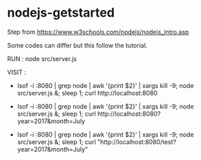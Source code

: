 # nodejs-getstarted

Step from https://www.w3schools.com/nodejs/nodejs_intro.asp

Some codes can differ but this follow the tutorial.

RUN : node src/server.js

VISIT :

* lsof -i :8080 | grep node | awk '{print $2}' | xargs kill -9; node src/server.js &; sleep 1; curl http://localhost:8080

* lsof -i :8080 | grep node | awk '{print $2}' | xargs kill -9; node src/server.js &; sleep 1; curl http://localhost:8080\?year=2017\&month=July

* lsof -i :8080 | grep node | awk '{print $2}' | xargs kill -9; node src/server.js &; sleep 1; curl "http://localhost:8080/test?year=2017\&month=July"
